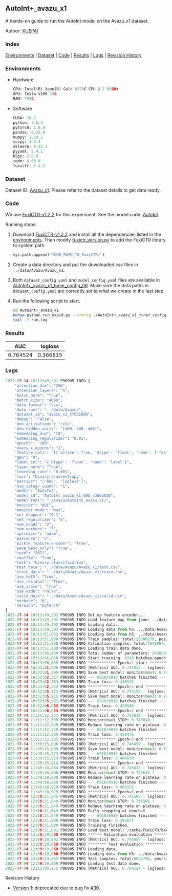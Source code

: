 ## AutoInt+_avazu_x1

A hands-on guide to run the AutoInt model on the Avazu_x1 dataset.

Author: [XUEPAI](https://github.com/xue-pai)

### Index

[Environments](#Environments) | [Dataset](#Dataset) | [Code](#Code) | [Results](#Results) | [Logs](#Logs) | [Revision History](#Revision-History)

### Environments

+ Hardware
  
  ```python
  CPU: Intel(R) Xeon(R) Gold 6278C CPU @ 2.60GHz
  GPU: Tesla V100 32G
  RAM: 755G
  ```

+ Software
  
  ```python
  CUDA: 10.2
  python: 3.6.4
  pytorch: 1.0.0
  pandas: 0.22.0
  numpy: 1.19.2
  scipy: 1.5.4
  sklearn: 0.22.1
  pyyaml: 5.4.1
  h5py: 2.8.0
  tqdm: 4.60.0
  fuxictr: 1.2.2
  ```

### Dataset

Dataset ID: [Avazu_x1](https://github.com/openbenchmark/BARS/blob/master/ctr_prediction/datasets/Avazu#Avazu_x1). Please refer to the dataset details to get data ready.

### Code

We use [FuxiCTR-v1.2.2](https://github.com/xue-pai/FuxiCTR/tree/v1.2.2) for this experiment. See the model code: [AutoInt](https://github.com/xue-pai/FuxiCTR/blob/v1.2.2/fuxictr/pytorch/models/AutoInt.py).

Running steps:

1. Download [FuxiCTR-v1.2.2](https://github.com/xue-pai/FuxiCTR/archive/refs/tags/v1.2.2.zip) and install all the dependencies listed in the [environments](#environments). Then modify [fuxictr_version.py](./fuxictr_version.py#L3) to add the FuxiCTR library to system path
   
   ```python
   sys.path.append('YOUR_PATH_TO_FuxiCTR/')
   ```

2. Create a data directory and put the downloaded csv files in `../data/Avazu/Avazu_x1`.

3. Both `dataset_config.yaml` and `model_config.yaml` files are available in [AutoInt+_avazu_x1_tuner_config_06](./AutoInt+_avazu_x1_tuner_config_06). Make sure the data paths in `dataset_config.yaml` are correctly set to what we create in the last step.

4. Run the following script to start.
   
   ```bash
   cd AutoInt+_avazu_x1
   nohup python run_expid.py --config ./AutoInt+_avazu_x1_tuner_config_06 --expid AutoInt_avazu_x1_005_73d0b026 --gpu 0 > run.log &
   tail -f run.log
   ```

### Results

| AUC      | logloss  |
|:--------:|:--------:|
| 0.764524 | 0.366815 |

### Logs

```python
2022-07-04 10:13:49,391 P90905 INFO {
    "attention_dim": "256",
    "attention_layers": "5",
    "batch_norm": "True",
    "batch_size": "4096",
    "data_format": "csv",
    "data_root": "../data/Avazu/",
    "dataset_id": "avazu_x1_3fb65689",
    "debug": "False",
    "dnn_activations": "relu",
    "dnn_hidden_units": "[400, 400, 400]",
    "embedding_dim": "10",
    "embedding_regularizer": "0.01",
    "epochs": "100",
    "every_x_epochs": "1",
    "feature_cols": "[{'active': True, 'dtype': 'float', 'name': ['feat_1', 'feat_2', 'feat_3', 'feat_4', 'feat_5', 'feat_6', 'feat_7', 'feat_8', 'feat_9', 'feat_10', 'feat_11', 'feat_12', 'feat_13', 'feat_14', 'feat_15', 'feat_16', 'feat_17', 'feat_18', 'feat_19', 'feat_20', 'feat_21', 'feat_22'], 'type': 'categorical'}]",
    "gpu": "4",
    "label_col": "{'dtype': 'float', 'name': 'label'}",
    "layer_norm": "True",
    "learning_rate": "0.001",
    "loss": "binary_crossentropy",
    "metrics": "['AUC', 'logloss']",
    "min_categr_count": "1",
    "model": "AutoInt",
    "model_id": "AutoInt_avazu_x1_005_73d0b026",
    "model_root": "./Avazu/AutoInt_avazu_x1/",
    "monitor": "AUC",
    "monitor_mode": "max",
    "net_dropout": "0.1",
    "net_regularizer": "0",
    "num_heads": "2",
    "num_workers": "3",
    "optimizer": "adam",
    "patience": "2",
    "pickle_feature_encoder": "True",
    "save_best_only": "True",
    "seed": "2021",
    "shuffle": "True",
    "task": "binary_classification",
    "test_data": "../data/Avazu/Avazu_x1/test.csv",
    "train_data": "../data/Avazu/Avazu_x1/train.csv",
    "use_hdf5": "True",
    "use_residual": "True",
    "use_scale": "True",
    "use_wide": "False",
    "valid_data": "../data/Avazu/Avazu_x1/valid.csv",
    "verbose": "0",
    "version": "pytorch"
}
2022-07-04 10:13:49,392 P90905 INFO Set up feature encoder...
2022-07-04 10:13:49,392 P90905 INFO Load feature_map from json: ../data/Avazu/avazu_x1_3fb65689/feature_map.json
2022-07-04 10:13:49,392 P90905 INFO Loading data...
2022-07-04 10:13:49,393 P90905 INFO Loading data from h5: ../data/Avazu/avazu_x1_3fb65689/train.h5
2022-07-04 10:13:51,652 P90905 INFO Loading data from h5: ../data/Avazu/avazu_x1_3fb65689/valid.h5
2022-07-04 10:13:51,980 P90905 INFO Train samples: total/28300276, pos/4953382, neg/23346894, ratio/17.50%, blocks/1
2022-07-04 10:13:51,980 P90905 INFO Validation samples: total/4042897, pos/678699, neg/3364198, ratio/16.79%, blocks/1
2022-07-04 10:13:51,980 P90905 INFO Loading train data done.
2022-07-04 10:13:56,869 P90905 INFO Total number of parameters: 14202856.
2022-07-04 10:13:56,869 P90905 INFO Start training: 6910 batches/epoch
2022-07-04 10:13:56,869 P90905 INFO ************ Epoch=1 start ************
2022-07-04 10:33:01,996 P90905 INFO [Metrics] AUC: 0.741912 - logloss: 0.398438
2022-07-04 10:33:01,999 P90905 INFO Save best model: monitor(max): 0.741912
2022-07-04 10:33:02,317 P90905 INFO --- 6910/6910 batches finished ---
2022-07-04 10:33:02,353 P90905 INFO Train loss: 0.436511
2022-07-04 10:33:02,354 P90905 INFO ************ Epoch=1 end ************
2022-07-04 10:52:05,913 P90905 INFO [Metrics] AUC: 0.743150 - logloss: 0.397991
2022-07-04 10:52:05,915 P90905 INFO Save best model: monitor(max): 0.743150
2022-07-04 10:52:05,993 P90905 INFO --- 6910/6910 batches finished ---
2022-07-04 10:52:06,033 P90905 INFO Train loss: 0.429546
2022-07-04 10:52:06,034 P90905 INFO ************ Epoch=2 end ************
2022-07-04 11:11:12,537 P90905 INFO [Metrics] AUC: 0.743018 - logloss: 0.397521
2022-07-04 11:11:12,539 P90905 INFO Monitor(max) STOP: 0.743018 !
2022-07-04 11:11:12,539 P90905 INFO Reduce learning rate on plateau: 0.000100
2022-07-04 11:11:12,539 P90905 INFO --- 6910/6910 batches finished ---
2022-07-04 11:11:12,585 P90905 INFO Train loss: 0.430475
2022-07-04 11:11:12,585 P90905 INFO ************ Epoch=3 end ************
2022-07-04 11:30:15,696 P90905 INFO [Metrics] AUC: 0.746459 - logloss: 0.396205
2022-07-04 11:30:15,699 P90905 INFO Save best model: monitor(max): 0.746459
2022-07-04 11:30:15,773 P90905 INFO --- 6910/6910 batches finished ---
2022-07-04 11:30:15,813 P90905 INFO Train loss: 0.406038
2022-07-04 11:30:15,814 P90905 INFO ************ Epoch=4 end ************
2022-07-04 11:49:18,884 P90905 INFO [Metrics] AUC: 0.745633 - logloss: 0.396847
2022-07-04 11:49:18,888 P90905 INFO Monitor(max) STOP: 0.745633 !
2022-07-04 11:49:18,888 P90905 INFO Reduce learning rate on plateau: 0.000010
2022-07-04 11:49:18,888 P90905 INFO --- 6910/6910 batches finished ---
2022-07-04 11:49:18,929 P90905 INFO Train loss: 0.405376
2022-07-04 11:49:18,929 P90905 INFO ************ Epoch=5 end ************
2022-07-04 12:08:21,645 P90905 INFO [Metrics] AUC: 0.741566 - logloss: 0.399525
2022-07-04 12:08:21,649 P90905 INFO Monitor(max) STOP: 0.741566 !
2022-07-04 12:08:21,649 P90905 INFO Reduce learning rate on plateau: 0.000001
2022-07-04 12:08:21,649 P90905 INFO Early stopping at epoch=6
2022-07-04 12:08:21,649 P90905 INFO --- 6910/6910 batches finished ---
2022-07-04 12:08:21,690 P90905 INFO Train loss: 0.392677
2022-07-04 12:08:21,690 P90905 INFO Training finished.
2022-07-04 12:08:21,691 P90905 INFO Load best model: /cache/FuxiCTR/benchmarks/Avazu/AutoInt_avazu_x1/avazu_x1_3fb65689/AutoInt_avazu_x1_005_73d0b026.model
2022-07-04 12:08:29,038 P90905 INFO ****** Validation evaluation ******
2022-07-04 12:09:18,992 P90905 INFO [Metrics] AUC: 0.746459 - logloss: 0.396205
2022-07-04 12:09:19,059 P90905 INFO ******** Test evaluation ********
2022-07-04 12:09:19,060 P90905 INFO Loading data...
2022-07-04 12:09:19,060 P90905 INFO Loading data from h5: ../data/Avazu/avazu_x1_3fb65689/test.h5
2022-07-04 12:09:19,865 P90905 INFO Test samples: total/8085794, pos/1232985, neg/6852809, ratio/15.25%, blocks/1
2022-07-04 12:09:19,866 P90905 INFO Loading test data done.
2022-07-04 12:11:00,175 P90905 INFO [Metrics] AUC: 0.764524 - logloss: 0.366815
```

Revision History

- [Version 1](https://github.com/openbenchmark/BARS/tree/88d3a0faa4565e975141ae89a52d35d3a8b56eda/ctr_prediction/benchmarks/AutoInt/AutoInt%2B_avazu_x1#autoint_avazu_x1): deprecated due to bug fix [#30](https://github.com/xue-pai/FuxiCTR/issues/30).
